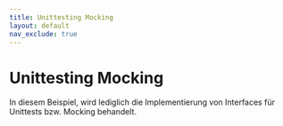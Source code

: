 ```yaml
---
title: Unittesting Mocking
layout: default
nav_exclude: true
---
```


# Unittesting Mocking

In diesem Beispiel, wird lediglich die Implementierung von Interfaces für Unittests bzw. Mocking behandelt.


